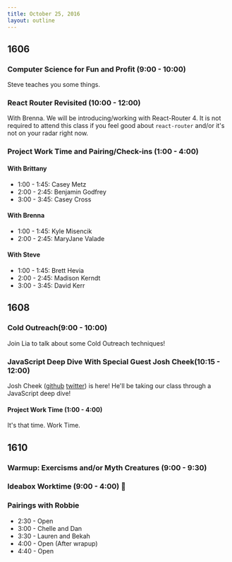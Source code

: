 ```yaml
---
title: October 25, 2016
layout: outline
---
```


## 1606

### Computer Science for Fun and Profit (9:00 - 10:00)
Steve teaches you some things.

### React Router Revisited (10:00 - 12:00)
With Brenna. We will be introducing/working with React-Router 4. It is not required to attend this class if you feel good about `react-router` and/or it's not on your radar right now. 

### Project Work Time and Pairing/Check-ins (1:00 - 4:00)

#### With Brittany

- 1:00 - 1:45: Casey Metz
- 2:00 - 2:45: Benjamin Godfrey
- 3:00 - 3:45: Casey Cross

#### With Brenna

- 1:00 - 1:45: Kyle Misencik
- 2:00 - 2:45: MaryJane Valade

#### With Steve

- 1:00 - 1:45: Brett Hevia
- 2:00 - 2:45: Madison Kerndt
- 3:00 - 3:45: David Kerr

## 1608

### Cold Outreach(9:00 - 10:00)

Join Lia to talk about some Cold Outreach techniques!

### JavaScript Deep Dive With Special Guest Josh Cheek(10:15 - 12:00)

Josh Cheek ([github](https://github.com/joshcheek) [twitter](https://twitter.com/josh_cheek)) is here! He'll be taking our class through a JavaScript deep dive!

#### Project Work Time (1:00 - 4:00)

It's that time. Work Time.



## 1610

### Warmup: Exercisms and/or Myth Creatures (9:00 - 9:30)

### Ideabox Worktime (9:00 - 4:00) :muscle:

### Pairings with Robbie

* 2:30 - Open
* 3:00 - Chelle and Dan
* 3:30 - Lauren and Bekah
* 4:00 - Open (After wrapup)
* 4:40 - Open
